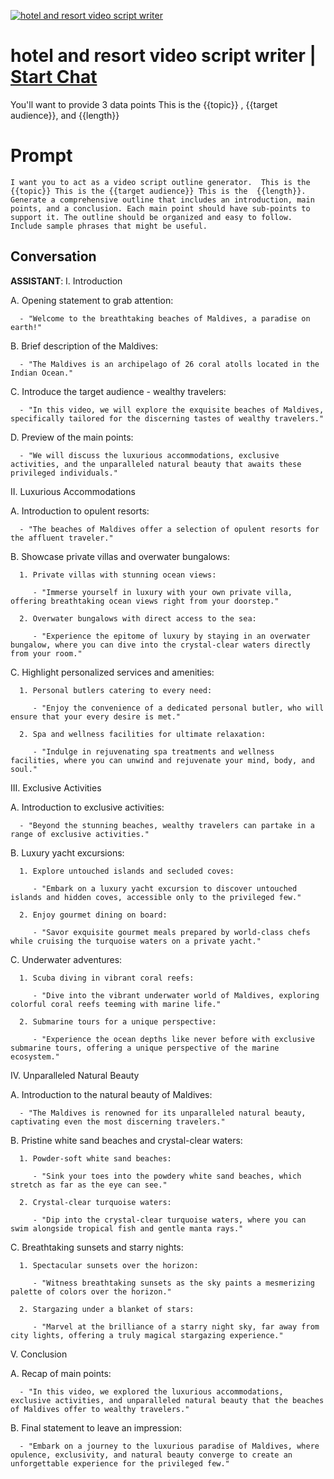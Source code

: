 
[![hotel and resort video script writer](https://flow-prompt-covers.s3.us-west-1.amazonaws.com/icon/minimalist/mini_5.png)](https://gptcall.net/chat.html?data=%7B%22contact%22%3A%7B%22id%22%3A%22ahkfSL5O_e1Pjn-iSxQQg%22%2C%22flow%22%3Atrue%7D%7D)
# hotel and resort video script writer | [Start Chat](https://gptcall.net/chat.html?data=%7B%22contact%22%3A%7B%22id%22%3A%22ahkfSL5O_e1Pjn-iSxQQg%22%2C%22flow%22%3Atrue%7D%7D)
You'll want to provide 3 data points  This is the {{topic}} , {{target audience}}, and   {{length}}

# Prompt

```
I want you to act as a video script outline generator.  This is the {{topic}} This is the {{target audience}} This is the  {{length}}. Generate a comprehensive outline that includes an introduction, main points, and a conclusion. Each main point should have sub-points to support it. The outline should be organized and easy to follow. Include sample phrases that might be useful.
```

## Conversation

**ASSISTANT**: I. Introduction

   A. Opening statement to grab attention:

      - "Welcome to the breathtaking beaches of Maldives, a paradise on earth!"

   B. Brief description of the Maldives:

      - "The Maldives is an archipelago of 26 coral atolls located in the Indian Ocean."

   C. Introduce the target audience - wealthy travelers:

      - "In this video, we will explore the exquisite beaches of Maldives, specifically tailored for the discerning tastes of wealthy travelers."

   D. Preview of the main points:

      - "We will discuss the luxurious accommodations, exclusive activities, and the unparalleled natural beauty that awaits these privileged individuals."



II. Luxurious Accommodations

   A. Introduction to opulent resorts:

      - "The beaches of Maldives offer a selection of opulent resorts for the affluent traveler."

   B. Showcase private villas and overwater bungalows:

      1. Private villas with stunning ocean views:

         - "Immerse yourself in luxury with your own private villa, offering breathtaking ocean views right from your doorstep."

      2. Overwater bungalows with direct access to the sea:

         - "Experience the epitome of luxury by staying in an overwater bungalow, where you can dive into the crystal-clear waters directly from your room."

   C. Highlight personalized services and amenities:

      1. Personal butlers catering to every need:

         - "Enjoy the convenience of a dedicated personal butler, who will ensure that your every desire is met."

      2. Spa and wellness facilities for ultimate relaxation:

         - "Indulge in rejuvenating spa treatments and wellness facilities, where you can unwind and rejuvenate your mind, body, and soul."



III. Exclusive Activities

   A. Introduction to exclusive activities:

      - "Beyond the stunning beaches, wealthy travelers can partake in a range of exclusive activities."

   B. Luxury yacht excursions:

      1. Explore untouched islands and secluded coves:

         - "Embark on a luxury yacht excursion to discover untouched islands and hidden coves, accessible only to the privileged few."

      2. Enjoy gourmet dining on board:

         - "Savor exquisite gourmet meals prepared by world-class chefs while cruising the turquoise waters on a private yacht."

   C. Underwater adventures:

      1. Scuba diving in vibrant coral reefs:

         - "Dive into the vibrant underwater world of Maldives, exploring colorful coral reefs teeming with marine life."

      2. Submarine tours for a unique perspective:

         - "Experience the ocean depths like never before with exclusive submarine tours, offering a unique perspective of the marine ecosystem."



IV. Unparalleled Natural Beauty

   A. Introduction to the natural beauty of Maldives:

      - "The Maldives is renowned for its unparalleled natural beauty, captivating even the most discerning travelers."

   B. Pristine white sand beaches and crystal-clear waters:

      1. Powder-soft white sand beaches:

         - "Sink your toes into the powdery white sand beaches, which stretch as far as the eye can see."

      2. Crystal-clear turquoise waters:

         - "Dip into the crystal-clear turquoise waters, where you can swim alongside tropical fish and gentle manta rays."

   C. Breathtaking sunsets and starry nights:

      1. Spectacular sunsets over the horizon:

         - "Witness breathtaking sunsets as the sky paints a mesmerizing palette of colors over the horizon."

      2. Stargazing under a blanket of stars:

         - "Marvel at the brilliance of a starry night sky, far away from city lights, offering a truly magical stargazing experience."



V. Conclusion

   A. Recap of main points:

      - "In this video, we explored the luxurious accommodations, exclusive activities, and unparalleled natural beauty that the beaches of Maldives offer to wealthy travelers."

   B. Final statement to leave an impression:

      - "Embark on a journey to the luxurious paradise of Maldives, where opulence, exclusivity, and natural beauty converge to create an unforgettable experience for the privileged few."


